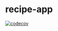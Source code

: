 # recipe-app

[![codecov](https://codecov.io/gh/MiPatrik/recipe-app/branch/master/graph/badge.svg)](https://codecov.io/gh/MiPatrik/recipe-app)

